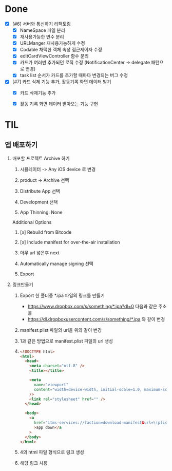 # Done

- [x] [#6] 서버와 통신하기 리팩토링
  - [x] NameSpace 파일 분리
  - [x] 재사용가능한 변수 분리
  - [x] URLManger 재사용가능하게 수정
  - [x] Codable 채택한 객체 속성 접근제어자 수정
  - [x] editCardViewController 함수 분리
  - [x] 카드가 여러번 추가되던 로직 수정 (NotificationCenter -> delegate 패턴으로 변경)
  - [x] task list 순서가 카드를 추가할 때마다 변경되는 버그 수정 
- [x] [#7] 카드 삭제 기능 추가, 활동기록 화면 데이터 받기
  - [x] 카드 삭제기능 추가
  - [x] 활동 기록 화면 데이터 받아오는 기능 구현



# TIL

## 앱 배포하기

1. 배포할 프로젝트 Archive 하기

   1. 시뮬레이터 -> Any iOS device 로 변경

   2. product -> Archive 선택

   3. Distribute App 선택

   4. Development 선택

   5.  App Thinning: None

      Additional Options 

      1. [x] Rebuild from Bitcode
      2. [x] Include manifest for over-the-air installation

   6. 아무 url 넣은후 next
   7. Automatically manage signing 선택
   8. Export

2. 링크만들기

   1. Export 한 폴더중 *.ipa 파일의 링크를 만들기

      - https://www.dropbox.com/s/something/*.ipa?dl=0  다음과 같은 주소를
      - https://dl.dropboxusercontent.com/s/something/*.ipa 와 같이 변경

   2. manifest.plist 파일의 url을 위와 같이 변경

   3. 1과 같은 방법으로 manifest.plist 파일의 url 생성

   4. ```html
      <!DOCTYPE html>
      <html>
        <head>
          <meta charset="utf-8" />
          <title></title>
      
          <meta
            name="viewport"
            content="width=device-width, initial-scale=1.0, maximum-scale=1.0"
          />
          <link rel="stylesheet" href="" />
        </head>
      
        <body>
          <a
            href="itms-services://?action=download-manifest&url=\(plist url)"
            >app down</a
          >
        </body>
      </html>
      
      ```

   5. 4의 html 파일 형식으로 링크 생성

   6. 해당 링크 사용



